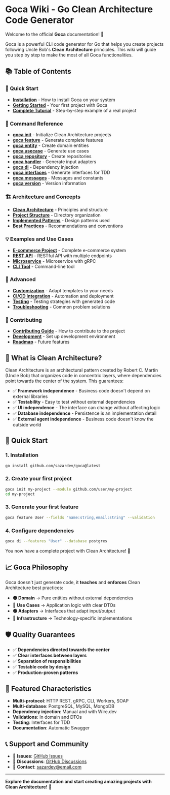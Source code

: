 # Goca Wiki - Go Clean Architecture Code Generator

Welcome to the official **Goca** documentation! 🎉

Goca is a powerful CLI code generator for Go that helps you create projects following Uncle Bob's **Clean Architecture** principles. This wiki will guide you step by step to make the most of all Goca functionalities.

## 📚 Table of Contents

### 🚀 Quick Start
- [**Installation**](Installation) - How to install Goca on your system
- [**Getting Started**](Getting-Started) - Your first project with Goca
- [**Complete Tutorial**](Complete-Tutorial) - Step-by-step example of a real project

### 📖 Command Reference
- [**goca init**](Command-Init) - Initialize Clean Architecture projects
- [**goca feature**](Command-Feature) - Generate complete features
- [**goca entity**](Command-Entity) - Create domain entities
- [**goca usecase**](Command-UseCase) - Generate use cases
- [**goca repository**](Command-Repository) - Create repositories
- [**goca handler**](Command-Handler) - Generate input adapters
- [**goca di**](Command-DI) - Dependency injection
- [**goca interfaces**](Command-Interfaces) - Generate interfaces for TDD
- [**goca messages**](Command-Messages) - Messages and constants
- [**goca version**](Command-Version) - Version information

### 🏗️ Architecture and Concepts
- [**Clean Architecture**](Clean-Architecture) - Principles and structure
- [**Project Structure**](Project-Structure) - Directory organization
- [**Implemented Patterns**](Design-Patterns) - Design patterns used
- [**Best Practices**](Best-Practices) - Recommendations and conventions

### 💡 Examples and Use Cases
- [**E-commerce Project**](Example-Ecommerce) - Complete e-commerce system
- [**REST API**](Example-REST-API) - RESTful API with multiple endpoints
- [**Microservice**](Example-Microservice) - Microservice with gRPC
- [**CLI Tool**](Example-CLI-Tool) - Command-line tool

### 🔧 Advanced
- [**Customization**](Customization) - Adapt templates to your needs
- [**CI/CD Integration**](CICD-Integration) - Automation and deployment
- [**Testing**](Testing-Guide) - Testing strategies with generated code
- [**Troubleshooting**](Troubleshooting) - Common problem solutions

### 🤝 Contributing
- [**Contributing Guide**](Contributing) - How to contribute to the project
- [**Development**](Development) - Set up development environment
- [**Roadmap**](Roadmap) - Future features

## 🎯 What is Clean Architecture?

Clean Architecture is an architectural pattern created by Robert C. Martin (Uncle Bob) that organizes code in concentric layers, where dependencies point towards the center of the system. This guarantees:

- ✅ **Framework independence** - Business code doesn't depend on external libraries
- ✅ **Testability** - Easy to test without external dependencies
- ✅ **UI independence** - The interface can change without affecting logic
- ✅ **Database independence** - Persistence is an implementation detail
- ✅ **External agent independence** - Business code doesn't know the outside world

## 🚀 Quick Start

### 1. Installation
```bash
go install github.com/sazardev/goca@latest
```

### 2. Create your first project
```bash
goca init my-project --module github.com/user/my-project
cd my-project
```

### 3. Generate your first feature
```bash
goca feature User --fields "name:string,email:string" --validation
```

### 4. Configure dependencies
```bash
goca di --features "User" --database postgres
```

You now have a complete project with Clean Architecture! 🎉

## 📈 Goca Philosophy

Goca doesn't just generate code, it **teaches** and **enforces** Clean Architecture best practices:

- **🟡 Domain** → Pure entities without external dependencies
- **🔴 Use Cases** → Application logic with clear DTOs
- **🟢 Adapters** → Interfaces that adapt input/output
- **🔵 Infrastructure** → Technology-specific implementations

## 🛡️ Quality Guarantees

- ✅ **Dependencies directed towards the center**
- ✅ **Clear interfaces between layers**
- ✅ **Separation of responsibilities**
- ✅ **Testable code by design**
- ✅ **Production-proven patterns**

## 🌟 Featured Characteristics

- **Multi-protocol**: HTTP REST, gRPC, CLI, Workers, SOAP
- **Multi-database**: PostgreSQL, MySQL, MongoDB
- **Dependency injection**: Manual and with Wire.dev
- **Validations**: In domain and DTOs
- **Testing**: Interfaces for TDD
- **Documentation**: Automatic Swagger

## 📞 Support and Community

- 🐛 **Issues**: [GitHub Issues](https://github.com/sazardev/goca/issues)
- 💬 **Discussions**: [GitHub Discussions](https://github.com/sazardev/goca/discussions)
- 📧 **Contact**: [sazardev@email.com](mailto:sazardev@email.com)

---

**Explore the documentation and start creating amazing projects with Clean Architecture!** 🚀
